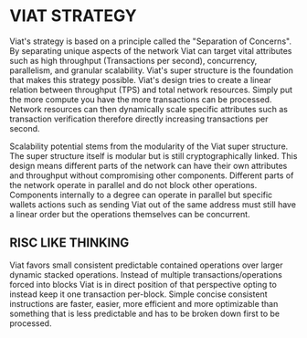 # VIAT STRATEGY

Viat's strategy is based on a principle called the "Separation of Concerns". By separating unique aspects of the network Viat can target vital attributes such as high throughput (Transactions per second), concurrency, parallelism, and granular scalability. Viat's super structure is the foundation that makes this strategy possible.
Viat's design tries to create a linear relation between throughput (TPS) and total network resources. Simply put the more compute you have the more transactions can be processed. Network resources can then dynamically scale specific attributes such as transaction verification therefore directly increasing transactions per second.

Scalability potential stems from the modularity of the Viat super structure. The super structure itself is modular but is still cryptographically linked. This design means different parts of the network can have their own attributes and throughput without compromising other components. Different parts of the network operate in parallel and do not block other operations. Components internally to a degree can operate in parallel but specific wallets actions such as sending Viat out of the same address must still have a linear order but the operations themselves can be concurrent.

## RISC LIKE THINKING

Viat favors small consistent predictable contained operations over larger dynamic stacked operations. Instead of multiple transactions/operations forced into blocks  Viat is in direct position of that perspective opting to instead keep it one transaction per-block. Simple concise consistent instructions are faster, easier, more efficient and more optimizable than something that is less predictable and has to be broken down first to be processed.
